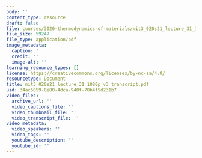 ```yaml
---
body: ''
content_type: resource
draft: false
file: courses/3020-thermodynamics-of-materials/mit3_020s21_lecture_31_1080p_v3_transcript.pdf
file_size: 59247
file_type: application/pdf
image_metadata:
  caption: ''
  credit: ''
  image-alt: ''
learning_resource_types: []
license: https://creativecommons.org/licenses/by-nc-sa/4.0/
resourcetype: Document
title: mit3_020s21_lecture_31_1080p_v3_transcript.pdf
uid: 34ac5059-0e80-4dca-940f-78b4f5d231b7
video_files:
  archive_url: ''
  video_captions_file: ''
  video_thumbnail_file: ''
  video_transcript_file: ''
video_metadata:
  video_speakers: ''
  video_tags: ''
  youtube_description: ''
  youtube_id: ''
---
```


